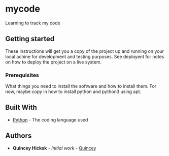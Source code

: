 # mycode
Learning to track my code

## Getting started

These instructions will get you a copy of the project up and running on your local achine for development and testing purposes. See deployent for notes on how to deploy the project on a live system.

### Prerequisites

What things you need to install the software and how to install them. For now, maybe copy in how to install python and python3 using apt.

## Built With

* [Python](https://www.python.org/) - The coding language used

## Authors

* **Quincey Hickok** - *Initial work* - [Quincey](https://youtube.com)
